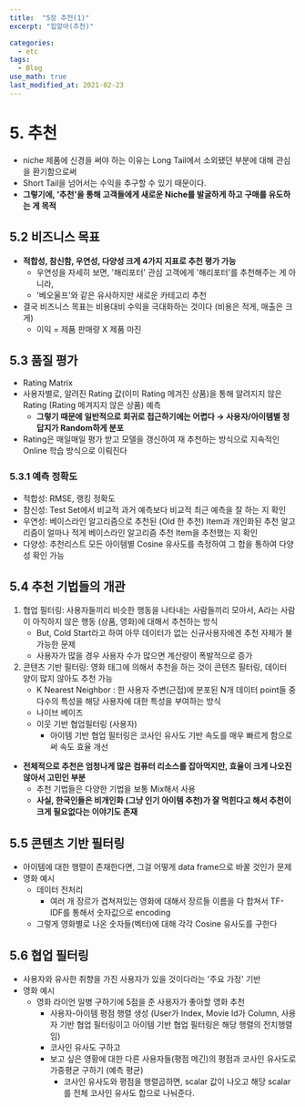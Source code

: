 ```yaml
---
title:  "5장 추천(1)"
excerpt: "힙알마(추천)"

categories:
  - etc
tags:
  - Blog
use_math: true
last_modified_at: 2021-02-23
---
```


# 5. 추천



* niche 제품에 신경을 써야 하는 이유는 Long Tail에서 소외됐던 부분에 대해 관심을 환기함으로써
* Short Tail을 넘어서는 수익을 추구할 수 있기 때문이다.
* **그렇기에, '추천'을 통해 고객들에게 새로운 Niche를 발굴하게 하고 구매를 유도하는 게 목적**



## 5.2 비즈니스 목표

* **적합성, 참신함, 우연성, 다양성 크게 4가지 지표로 추천 평가 가능**
  * 우연성을 자세히 보면, '해리포터' 관심 고객에게 '해리포터'를 추천해주는 게 아니라, 
  * '베오울프'와 같은 유사하지만 새로운 카테고리 추천
* 결국 비즈니스 목표는 비용대비 수익을 극대화하는 것이다 (비용은 적게, 매출은 크게)
  * 이익 = 제품 판매량 X 제품 마진



## 5.3 품질 평가

* Rating Matrix 
* 사용자별로, 알려진 Rating 값(이미 Rating 메겨진 상품)을 통해 알려지지 않은 Rating (Rating 메겨지지 않은 상품) 예측
  * **그렇기 때문에 일반적으로 회귀로 접근하기에는 어렵다 → 사용자/아이템별 정답지가 Random하게 분포**
* Rating은 매일매일 평가 받고 모델을 갱신하여 재 추천하는 방식으로 지속적인 Online 학습 방식으로 이뤄진다



### 5.3.1 예측 정확도

* 적합성: RMSE, 랭킹 정확도
* 참신성: Test Set에서 비교적 과거 예측보다 비교적 최근 예측을 잘 하는 지 확인
* 우연성: 베이스라인 알고리즘으로 추천된 (Old 한 추천) Item과 개인화된 추천 알고리즘이 얼마나 적게 베이스라인 알고리즘 추천 Item을 추천했는 지 확인
* 다양성: 추천리스트 모든 아이템별 Cosine 유사도를 측정하여 그 합을 통하여 다양성 확인 가능



## 5.4 추천 기법들의 개관



1. 협업 필터링: 사용자들끼리 비슷한 행동을 나타내는 사람들끼리 모아서, A라는 사람이 아직하지 않은 행동 (상품, 영화)에 대해서 추천하는 방식
   * But, Cold Start라고 하여 아무 데이터가 없는 신규사용자에겐 추천 자체가 불가능한 문제
   * 사용자가 많을 경우 사용자 수가 많으면 계산량이 폭발적으로 증가
2. 콘텐츠 기반 필터링: 영화 태그에 의해서 추천을 하는 것이 콘텐츠 필터링, 데이터 양이 많지 않아도 추천 가능
   * K Nearest Neighbor : 한 사용자 주변(근접)에 분포된 N개 데이터 point들 중 다수의 특성을 해당 사용자에 대한 특성을 부여하는 방식
   * 나이브 베이즈
   * 이웃 기반 협업필터링 (사용자)
     * 아이템 기반 협업 필터링은 코사인 유사도 기반 속도를 매우 빠르게 함으로써 속도 효율 개선

* **전체적으로 추천은 엄청나게 많은 컴퓨터 리소스를 잡아먹지만, 효율이 크게 나오진 않아서 고민인 부분**
  * 추천 기법들은 다양한 기법을 보통 Mix해서 사용
  * **사실, 한국인들은 비개인화 (그냥 인기 아이템 추천)가 잘 먹힌다고 해서 추천이 크게 필요없다는 이야기도 존재**



## 5.5 콘텐츠 기반 필터링

* 아이템에 대한 행렬이 존재한다면, 그걸 어떻게 data frame으로 바꿀 것인가 문제
* 영화 예시
  * 데이터 전처리
    * 여러 개 장르가 겹쳐져있는 영화에 대해서 장르들 이름을 다 합쳐서 TF-IDF를 통해서 숫자값으로 encoding
  * 그렇게 영화별로 나온 숫자들(벡터)에 대해 각각 Cosine 유사도를 구한다



## 5.6 협업 필터링

* 사용자와 유사한 취향을 가진 사용자가 있을 것이다라는 '주요 가정' 기반
* 영화 예시
  * 영화 라이언 일병 구하기에 5점을 준 사용자가 좋아할 영화 추천
    * 사용자-아이템 평점 행렬 생성 (User가 Index, Movie Id가 Column, 사용자 기반 협업 필터링이고 아이템 기반 협업 필터링은 해당 행렬의 전치행렬임) 
    * 코사인 유사도 구하고
    * 보고 싶은 영황에 대한 다른 사용자들(평점 메긴)의 평점과 코사인 유사도로 가중평균 구하기 (예측 평균)
      * 코사인 유사도와 평점을 행렬곱하면, scalar 값이 나오고 해당 scalar를 전체 코사인 유사도 합으로 나눠준다.




